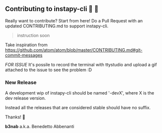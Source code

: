 ## Contributing to instapy-cli :tada: :tropical_drink:


Really want to contribute?
Start from here! Do a Pull Request with an updated CONTRIBUTING.md to support instapy-cli.

> instruction soon

Take inspiration from https://github.com/atom/atom/blob/master/CONTRIBUTING.md#git-commit-messages

*FOR ISSUE*
It's possile to record the terminal with ttystudio and upload a gif attached to the issue to see the problem :D


### New Release

A development wip of instapy-cli should be named '-devX', where X is the dev release version.

Instead all the releases that are considered stable should have no suffix.

Thanks! :cherries:

**b3nab** a.k.a. Benedetto Abbenanti